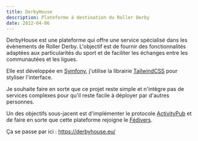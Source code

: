 ```yaml
---
title: DerbyHouse
description: Plateforme à destination du Roller Derby
date: 2022-04-06
---
```


DerbyHouse est une plateforme qui offre une service spécialisé dans les évènements de Roller Derby. L'objectif est de fournir des fonctionnalités adaptées aux particularités du sport et de faciliter les échanges entre les communautées et les ligues.

Elle est développée en [Symfony](https://symfony.com/), j'utilise la librairie [TailwindCSS](https://tailwindcss.com/) pour styliser l'interface. 

Je souhaite faire en sorte que ce projet reste simple et n'intègre pas de services complexes pour qu'il reste facile à déployer par d'autres personnes.

Un des objectifs sous-jacent est d'implémenter le protocole [ActivityPub](https://activitypub.rocks/) et de faire en sorte que cette plateforme rejoigne le [Fédivers](https://fediverse.party/).

Ça se passe par ici : https://derbyhouse.eu/
